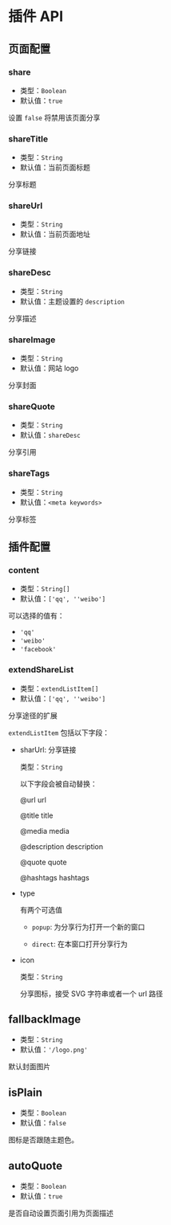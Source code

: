 # 插件 API

## 页面配置

### share

- 类型：`Boolean`
- 默认值：`true`

设置 `false` 将禁用该页面分享

### shareTitle

- 类型：`String`
- 默认值：当前页面标题

分享标题

### shareUrl

- 类型：`String`
- 默认值：当前页面地址

分享链接

### shareDesc

- 类型：`String`
- 默认值：主题设置的 `description`

分享描述

### shareImage

- 类型：`String`
- 默认值：网站 logo

分享封面

### shareQuote

- 类型：`String`
- 默认值：`shareDesc`

分享引用

### shareTags

- 类型：`String`
- 默认值：`<meta keywords>`

分享标签

## 插件配置

### content

- 类型：`String[]`
- 默认值：`['qq', ''weibo']`

可以选择的值有：

- `'qq'`
- `'weibo'`
- `'facebook'`

### extendShareList

- 类型：`extendListItem[]`
- 默认值：`['qq', ''weibo']`

分享途径的扩展

`extendListItem` 包括以下字段：

- sharUrl: 分享链接

  类型：`String`

  以下字段会被自动替换：

  @url url

  @title title

  @media media

  @description description

  @quote quote

  @hashtags hashtags

- type

  有两个可选值

  - `popup`: 为分享行为打开一个新的窗口

  - `direct`: 在本窗口打开分享行为

- icon

  类型：`String`

  分享图标，接受 SVG 字符串或者一个 url 路径

## fallbackImage

- 类型：`String`
- 默认值：`'/logo.png'`

默认封面图片

## isPlain

- 类型：`Boolean`
- 默认值：`false`

图标是否跟随主题色。

## autoQuote

- 类型：`Boolean`
- 默认值：`true`

是否自动设置页面引用为页面描述
